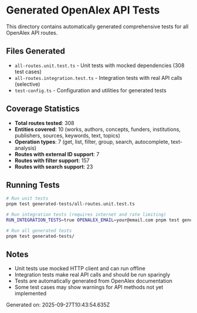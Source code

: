 # Generated OpenAlex API Tests

This directory contains automatically generated comprehensive tests for all OpenAlex API routes.

## Files Generated

- `all-routes.unit.test.ts` - Unit tests with mocked dependencies (308 test cases)
- `all-routes.integration.test.ts` - Integration tests with real API calls (selective)
- `test-config.ts` - Configuration and utilities for generated tests

## Coverage Statistics

- **Total routes tested**: 308
- **Entities covered**: 10 (works, authors, concepts, funders, institutions, publishers, sources, keywords, text, topics)
- **Operation types**: 7 (get, list, filter, group, search, autocomplete, text-analysis)
- **Routes with external ID support**: 7
- **Routes with filter support**: 157
- **Routes with search support**: 23

## Running Tests

```bash
# Run unit tests
pnpm test generated-tests/all-routes.unit.test.ts

# Run integration tests (requires internet and rate limiting)
RUN_INTEGRATION_TESTS=true OPENALEX_EMAIL=your@email.com pnpm test generated-tests/all-routes.integration.test.ts

# Run all generated tests
pnpm test generated-tests/
```

## Notes

- Unit tests use mocked HTTP client and can run offline
- Integration tests make real API calls and should be run sparingly
- Tests are automatically generated from OpenAlex documentation
- Some test cases may show warnings for API methods not yet implemented

Generated on: 2025-09-27T10:43:54.635Z
